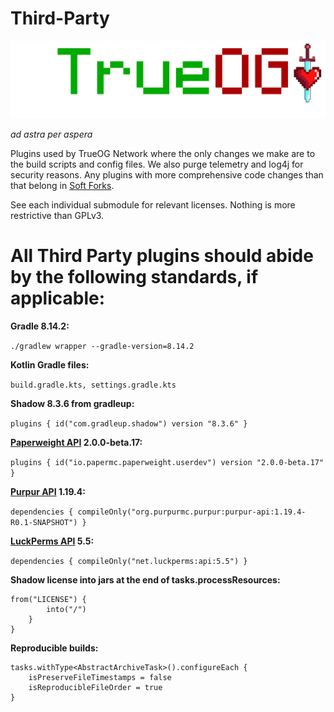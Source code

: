 # Third-Party

![Icon](https://github.com/true-og/website/blob/main/assets/images/logos/Logo-Alternate-Transparent.png)

*ad astra per aspera*

Plugins used by TrueOG Network where the only changes we make are to the build scripts and config files. We also purge telemetry and log4j for security reasons. Any plugins with more comprehensive code changes than that belong in [Soft Forks](https://github.com/true-og/Soft-Forks).

See each individual submodule for relevant licenses. Nothing is more restrictive than GPLv3.

# All Third Party plugins should abide by the following standards, if applicable:

**Gradle 8.14.2:**

```./gradlew wrapper --gradle-version=8.14.2```

**Kotlin Gradle files:**

```build.gradle.kts, settings.gradle.kts```

**Shadow 8.3.6 from gradleup:**

```plugins { id("com.gradleup.shadow") version "8.3.6" }```

**[Paperweight API](https://docs.papermc.io/paper/dev/userdev/) 2.0.0-beta.17:**

```plugins { id("io.papermc.paperweight.userdev") version "2.0.0-beta.17" }```

**[Purpur API](https://repo.purpurmc.org/javadoc/snapshots/org/purpurmc/purpur/purpur-api/1.19.4-R0.1-SNAPSHOT/raw/index.html) 1.19.4:**

```dependencies { compileOnly("org.purpurmc.purpur:purpur-api:1.19.4-R0.1-SNAPSHOT") }```

**[LuckPerms API](https://luckperms.net/wiki/Developer-API) 5.5:**

```dependencies { compileOnly("net.luckperms:api:5.5") }```

**Shadow license into jars at the end of tasks.processResources:**

```
from("LICENSE") {
        into("/")
    } 
}
```

**Reproducible builds:**

```
tasks.withType<AbstractArchiveTask>().configureEach {
    isPreserveFileTimestamps = false
    isReproducibleFileOrder = true
}
```
